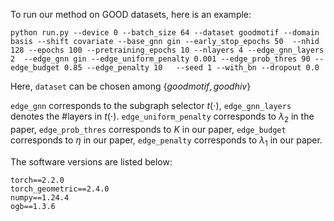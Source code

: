 

To run our method on GOOD datasets, here is an example:

```
python run.py --device 0 --batch_size 64 --dataset goodmotif --domain basis --shift covariate --base_gnn gin --early_stop_epochs 50  --nhid 128 --epochs 100 --pretraining_epochs 10 --nlayers 4 --edge_gnn_layers 2  --edge_gnn gin --edge_uniform_penalty 0.001 --edge_prob_thres 90 --edge_budget 0.85 --edge_penalty 10   --seed 1 --with_bn --dropout 0.0
```

Here, `dataset` can be chosen among $\{goodmotif,goodhiv\}$

`edge_gnn` corresponds to the subgraph selector $t(\cdot)$, `edge_gnn_layers` denotes the #layers in $t(\cdot)$. `edge_uniform_penalty`  corresponds to $\lambda_2$ in the paper, `edge_prob_thres`  corresponds to $K$ in our paper, `edge_budget` corresponds to $\eta$ in our paper, `edge_penalty`  corresponds to $\lambda_1$ in our paper. 

The software versions are listed below:

```
torch==2.2.0
torch_geometric==2.4.0
numpy==1.24.4
ogb==1.3.6
```


